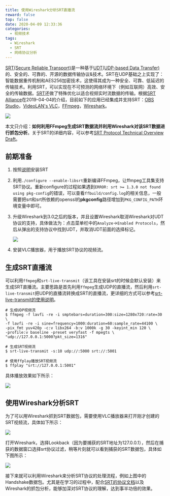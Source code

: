 ```yaml
---
title: 使用Wireshark分析SRT直播流
reward: false
top: false
date: 2020-04-09 12:33:36
categories: 
  - 视频技术
tags:
  - Wireshark
  - SRT
  - 网络协议分析
---
```


[SRT(Secure Reliable Transport)](https://www.haivision.com/products/srt-secure-reliable-transport/)是一种基于[UDT(UDP-based Data Transfer)](https://tools.ietf.org/html/draft-gg-udt-03)的、安全的、可靠的、开源的数据传输协议&技术。SRT在UDP基础之上实现了：智能数据重传机制和AES256加密技术，这使得其成为一种安全、可靠、低延迟的传输技术。利用SRT，可以实现在不可预测的网络环境下（例如互联网）高效、安全的传输数据。[SRT](https://github.com/Haivision/srt/)还做了特殊优化以适合视频实时流数据的传输。根据[SRT Alliance](https://www.srtalliance.org/srt-alliance-announces-the-addition-of-the-srt-low-latency-protocol-to-open-broadcaster-softwares-obs-studio/)在2019-04-04的介绍，目前如下的应用已经集成并支持SRT：[OBS Studio](https://obsproject.com/)，[VideoLAN's VLC](https://www.videolan.org/vlc/)，[FFmpeg](http://ffmpeg.org/)，[Wireshark](https://www.wireshark.org/)。

![](1.png)
<!--more-->

本文只介绍：**如何利用FFmpeg生成SRT数据流并利用Wireshark对该SRT数据进行抓包分析**。关于SRT的详细内容，可以参考[SRT Protocol Technical Overview Draft](https://github.com/Haivision/srt/files/2489142/SRT_Protocol_TechnicalOverview_DRAFT_2018-10-17.pdf)。

## 前期准备

1. 按照[说明](https://github.com/Haivision/srt/blob/master/README.md)安装SRT
2. 利用`./configure --enable-libsrt`重新编译FFmpeg，让ffmpeg工具集支持SRT协议。重新configure的过程如果遇到`ERROR: srt >= 1.3.0 not found using pkg-config`的错误，可以查看`ffbuild/config.log`的相关信息，一般需要把srt和srt所依赖的openssl的**pkgconfig**路径增加到`PKG_CONFIG_PATH`环境变量中即可。
3. 升级Wireshark到3.0之后的版本，并且设置Wireshark取消Wireshark对UDT协议的支持，具体做法为：点击菜单栏中的`Analyze`->`Enabled Protocols`，然后从弹出的支持协议中找到UDT，并取消UDT前面的选择标记。

    ![](2.jpg)

4. 安装VLC播放器，用于播放SRT协议的视频流。

## 生成SRT直播流
可以利用`ffmpeg`和`srt-live-transmit`（该工具在安装srt的时候会默认安装）来生成SRT直播流。主要思路是首先利用`ffmpeg`生成UDP的直播流，然后利用`srt-live-transmit`把UDP的直播流转换成SRT的直播流，更详细的方式可以参考[srt-live-transmit的使用说明](https://github.com/Haivision/srt/blob/master/docs/srt-live-transmit.md)。

```shell
# 生成UDP视频流
$ ffmpeg -f lavfi -re -i smptebars=duration=300:size=1280x720:rate=30 \
-f lavfi -re -i sine=frequency=1000:duration=60:sample_rate=44100 \
-pix_fmt yuv420p -c:v libx264 -b:v 1000k -g 30 -keyint_min 120 \
-profile:v baseline -preset veryfast -f mpegts \
"udp://127.0.0.1:5000?pkt_size=1316"

# 生成SRT视频流
$ srt-live-transmit -s:10 udp://:5000 srt://:5001

# 使用ffplay播放SRT视频流
$ ffplay "srt://127.0.0.1:5001"
```

具体播放效果如下所示：

![](3.jpg)

## 使用Wireshark分析SRT
为了可以用Wireshark抓到SRT数据包，需要使用VLC播放器来打开刚才创建的SRT视频流，具体如下所示：

![](4.jpg)

打开Wireshark，选择Lookback（因为要捕获的SRT地址为127.0.0.1），然后在捕获的数据窗口选择srt协议过滤，稍等片刻就可以看到捕获的SRT数据包，具体如下图所示：

![](5.jpg)

接下来就可以利用Wireshark来分析SRT协议的处理流程，例如上图中的Handshake数据包。尤其是在学习的过程中，配合[SRT的协议文档](https://github.com/Haivision/srt/files/2489142/SRT_Protocol_TechnicalOverview_DRAFT_2018-10-17.pdf)以及Wireshark的抓包分析，能够加深对SRT协议的理解，达到事半功倍的效果。

